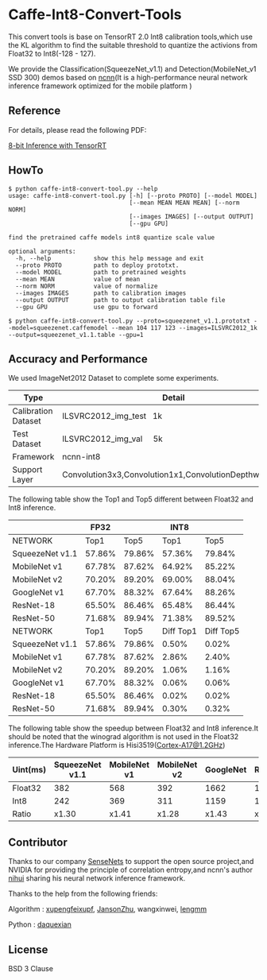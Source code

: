 # Caffe-Int8-Convert-Tools

This convert tools is base on TensorRT 2.0 Int8 calibration tools,which use the KL algorithm to find the suitable threshold to quantize the activions from Float32 to Int8(-128 - 127).

We provide the Classification(SqueezeNet_v1.1) and Detection(MobileNet_v1 SSD 300) demos based on [ncnn](https://github.com/Tencent/ncnn)(It is a high-performance neural network inference framework optimized for the mobile platform )

## Reference

For details, please read the following PDF:

[8-bit Inference with TensorRT](http://on-demand.gputechconf.com/gtc/2017/presentation/s7310-8-bit-inference-with-tensorrt.pdf) 

## HowTo

```
$ python caffe-int8-convert-tool.py --help
usage: caffe-int8-convert-tool.py [-h] [--proto PROTO] [--model MODEL]
                                  [--mean MEAN MEAN MEAN] [--norm NORM]
                                  [--images IMAGES] [--output OUTPUT]
                                  [--gpu GPU]

find the pretrained caffe models int8 quantize scale value

optional arguments:
  -h, --help            show this help message and exit
  --proto PROTO         path to deploy prototxt.
  --model MODEL         path to pretrained weights
  --mean MEAN           value of mean
  --norm NORM           value of normalize
  --images IMAGES       path to calibration images
  --output OUTPUT       path to output calibration table file
  --gpu GPU             use gpu to forward
  
$ python caffe-int8-convert-tool.py --proto=squeezenet_v1.1.prototxt --model=squeezenet.caffemodel --mean 104 117 123 --images=ILSVRC2012_1k --output=squeezenet_v1.1.table --gpu=1
```

## Accuracy and Performance

We used ImageNet2012 Dataset to complete some experiments.

| Type                | Detail                                                |
| ------------------- | ----------------------------------------------------- |
| Calibration Dataset | ILSVRC2012_img_test   1k                              |
| Test Dataset        | ILSVRC2012_img_val     5k                             |
| Framework           | ncnn-int8                                             |
| Support Layer       | Convolution3x3,Convolution1x1,ConvolutionDepthwise3x3 |

The following table show the Top1 and Top5 different between Float32 and Int8 inference.

|                 | FP32   |        | INT8      |           |
| --------------- | ------ | ------ | --------- | --------- |
| NETWORK         | Top1   | Top5   | Top1      | Top5      |
| SqueezeNet v1.1 | 57.86% | 79.86% | 57.36%    | 79.84%    |
| MobileNet v1    | 67.78% | 87.62% | 64.92%    | 85.22%    |
| MobileNet v2    | 70.20% | 89.20% | 69.00%    | 88.04%    |
| GoogleNet v1    | 67.70% | 88.32% | 67.64%    | 88.26%    |
| ResNet-18       | 65.50% | 86.46% | 65.48%    | 86.44%    |
| ResNet-50       | 71.68% | 89.94% | 71.38%    | 89.52%    |
| NETWORK         | Top1   | Top5   | Diff Top1 | Diff Top5 |
| SqueezeNet v1.1 | 57.86% | 79.86% | 0.50%     | 0.02%     |
| MobileNet v1    | 67.78% | 87.62% | 2.86%     | 2.40%     |
| MobileNet v2    | 70.20% | 89.20% | 1.06%     | 1.16%     |
| GoogleNet v1    | 67.70% | 88.32% | 0.06%     | 0.06%     |
| ResNet-18       | 65.50% | 86.46% | 0.02%     | 0.02%     |
| ResNet-50       | 71.68% | 89.94% | 0.30%     | 0.32%     |

The following table show the speedup between Float32 and Int8 inference.It should be noted that the winograd algorithm is not used in the Float32 inference.The Hardware Platform is Hisi3519(Cortex-A17@1.2GHz)

| Uint(ms) | SqueezeNet v1.1 | MobileNet v1 | MobileNet v2 | GoogleNet | ResNet18 | MobileNetv1 SSD |
| -------- | --------------- | ------------ | ------------ | --------- | -------- | --------------- |
| Float32  | 382             | 568          | 392          | 1662      | 1869     | 1120            |
| Int8     | 242             | 369          | 311          | 1159      | 1159     | 701             |
| Ratio    | x1.30           | x1.41        | x1.28        | x1.43     | x1.61    | x1.47           |

## Contributor

Thanks to our company [SenseNets](http://www.sensenets.com/home/) to support the open source project,and NVIDIA for providing the principle of correlation entropy,and ncnn's author [nihui](https://github.com/nihui) sharing his neural network inference framework.

Thanks to the help from the following friends:

Algorithm : [xupengfeixupf](https://github.com/xupengfeixupf), [JansonZhu](https://github.com/JansonZhu), wangxinwei, [lengmm](https://github.com/lengmm)

Python : [daquexian](https://github.com/daquexian)

## License

BSD 3 Clause

